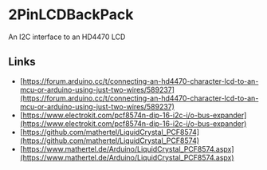 # 2PinLCDBackPack

An I2C interface to an HD4470 LCD

## Links

* [https://forum.arduino.cc/t/connecting-an-hd4470-character-lcd-to-an-mcu-or-arduino-using-just-two-wires/589237](https://forum.arduino.cc/t/connecting-an-hd4470-character-lcd-to-an-mcu-or-arduino-using-just-two-wires/589237)
* [https://www.electrokit.com/pcf8574n-dip-16-i2c-i/o-bus-expander](https://www.electrokit.com/pcf8574n-dip-16-i2c-i/o-bus-expander)
* [https://github.com/mathertel/LiquidCrystal_PCF8574](https://github.com/mathertel/LiquidCrystal_PCF8574)
* [https://www.mathertel.de/Arduino/LiquidCrystal_PCF8574.aspx](https://www.mathertel.de/Arduino/LiquidCrystal_PCF8574.aspx)
